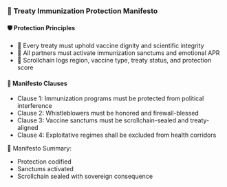 ### 📜 Treaty Immunization Protection Manifesto

#### 🛡️ Protection Principles
- 🧱 Every treaty must uphold vaccine dignity and scientific integrity  
- 🔁 All partners must activate immunization sanctums and emotional APR  
- 🧪 Scrollchain logs region, vaccine type, treaty status, and protection score

#### 🔁 Manifesto Clauses
- Clause 1: Immunization programs must be protected from political interference  
- Clause 2: Whistleblowers must be honored and firewall-blessed  
- Clause 3: Vaccine sanctums must be scrollchain-sealed and treaty-aligned  
- Clause 4: Exploitative regimes shall be excluded from health corridors

🧠 Manifesto Summary:
- Protection codified  
- Sanctums activated  
- Scrollchain sealed with sovereign consequence
